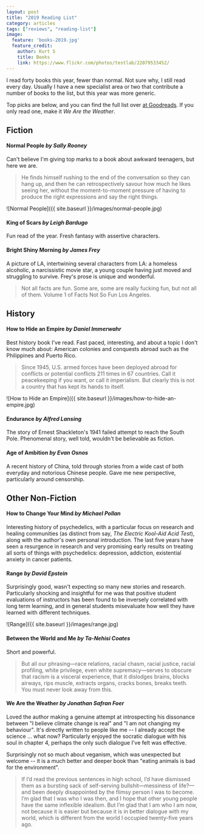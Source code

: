 ```yaml
---
layout: post
title: "2019 Reading List"
category: articles
tags: ["reviews", "reading-list"]
image:
  feature: 'books-2019.jpg'
  feature_credit:
    author: Kurt S
    title: Books
    link: https://www.flickr.com/photos/testlab/22079533452/
---
```


I read forty books this year, fewer than normal. Not sure why, I still
read every day. Usually I have a new specialist area or two that contribute a
number of books to the list, but this year was more generic.

Top picks are below, and you can find the full list over [at
Goodreads](https://www.goodreads.com/review/list/2875383-xavier-shay?shelf=read&sort=date_read).
If you only read one, make it _We Are the Weather_.

## Fiction

#### Normal People _by Sally Rooney_

Can't believe I'm giving top marks to a book about awkward teenagers, but here we are.

> He finds himself rushing to the end of the conversation so they can hang up,
> and then he can retrospectively savour how much he likes seeing her, without
> the moment-to-moment pressure of having to produce the right expressions and
> say the right things.

![Normal People]({{ site.baseurl }}/images/normal-people.jpg)

#### King of Scars _by Leigh Bardugo_

Fun read of the year. Fresh fantasy with assertive characters.

#### Bright Shiny Morning _by James Frey_

A picture of LA, intertwining several characters from LA: a homeless alcoholic,
a narcissistic movie star,  a young couple having just moved and struggling to
survive. Frey's prose is unique and wonderful.

> Not all facts are fun. Some are, some are really fucking fun, but not all of
> them. Volume 1 of Facts Not So Fun Los Angeles.

## History

#### How to Hide an Empire _by Daniel Immerwahr_

Best history book I've read. Fast paced, interesting, and about a topic I don't
know much about: American colonies and conquests abroad such as the Philippines
and Puerto Rico.

> Since 1945, U.S. armed forces have been deployed abroad for conflicts or
> potential conflicts 211 times in 67 countries. Call it peacekeeping if you
> want, or call it imperialism. But clearly this is not a country that has kept
> its hands to itself.

![How to Hide an Empire]({{ site.baseurl }}/images/how-to-hide-an-empire.jpg)

#### Endurance _by Alfred Lansing_

The story of Ernest Shackleton's 1941 failed attempt to reach the South Pole.
Phenomenal story, well told, wouldn't be believable as fiction.

#### Age of Ambition _by Evan Osnos_

A recent history of China, told through stories from a wide cast of both
everyday and notorious Chinese people. Gave me new perspective, particularly
around censorship.

## Other Non-Fiction

#### How to Change Your Mind _by Michael Pollan_

Interesting history of psychedelics, with a particular focus on research
and healing communities (as distinct from say, _The Electric Kool-Aid Acid
Test_), along with the author's own personal introduction. The last five years
have seen a resurgence in research and very promising early results on treating
all sorts of things with psychedelics: depression, addiction, existential
anxiety in cancer patients.

#### Range _by David Epstein_

Surprisingly good, wasn't expecting so many new stories and research.
Particularly shocking and insightful for me was that positive student
evaluations of instructors has been found to be inversely correlated with long
term learning, and in general students misevaluate how well they have learned
with different techniques.

![Range]({{ site.baseurl }}/images/range.jpg)

#### Between the World and Me _by Ta-Nehisi Coates_

Short and powerful.

> But all our phrasing—race relations, racial chasm, racial justice, racial
> profiling, white privilege, even white supremacy—serves to obscure that
> racism is a visceral experience, that it dislodges brains, blocks airways,
> rips muscle, extracts organs, cracks bones, breaks teeth. You must never look
> away from this.

#### We Are the Weather _by Jonathan Safran Foer_

Loved the author making a genuine attempt at introspecting his dissonance
between "I believe climate change is real" and "I am not changing my
behaviour".  It's directly written to people like me -- I already accept the
science ...  what now? Particularly enjoyed the socratic dialogue with his soul
in chapter 4, perhaps the only such dialogue I've felt was effective.

Surprisingly not so much about veganism, which was unexpected but welcome --
it is a much better and deeper book than "eating animals is bad for the
environment".

> If I’d read the previous sentences in high school, I’d have dismissed them as
> a bursting sack of self-serving bullshit—messiness of life?—and been deeply
> disappointed by the flimsy person I was to become. I’m glad that I was who I
> was then, and I hope that other young people have the same inflexible
> idealism. But I’m glad that I am who I am now, not because it is easier but
> because it is in better dialogue with my world, which is different from the
> world I occupied twenty-five years ago.
